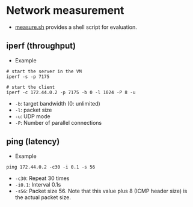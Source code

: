 # Network measurement

- [measure.sh](./measure.sh) provides a shell script for evaluation.

## iperf (throughput)
- Example
```
# start the server in the VM
iperf -s -p 7175

# start the client
iperf -c 172.44.0.2 -p 7175 -b 0 -l 1024 -P 8 -u
```
- `-b`: target bandwidth (0: unlimited)
- `-l`: packet size
- `-u`: UDP mode
- `-P`: Number of parallel connections

## ping (latency)
- Example
```
ping 172.44.0.2 -c30 -i 0.1 -s 56
```
- `-c30`: Repeat 30 times
- `-i0.1`: Interval 0.1s
- `-s56`: Packet size 56. Note that this value plus 8 (ICMP header size) is
  the actual packet size.
